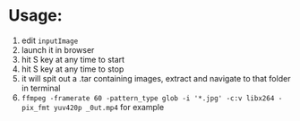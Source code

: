 # Usage:

1. edit ```inputImage```
2. launch it in browser
3. hit S key at any time to start
4. hit S key at any time to stop
5. it will spit out a .tar containing images, extract and navigate to that folder in terminal
6. ```ffmpeg -framerate 60 -pattern_type glob -i '*.jpg' -c:v libx264 -pix_fmt yuv420p _0ut.mp4``` for example
